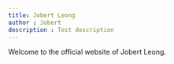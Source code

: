 ```yaml
---
title: Jobert Leong
author : Jobert
description : Test description
---
```


Welcome to the official website of Jobert Leong.

